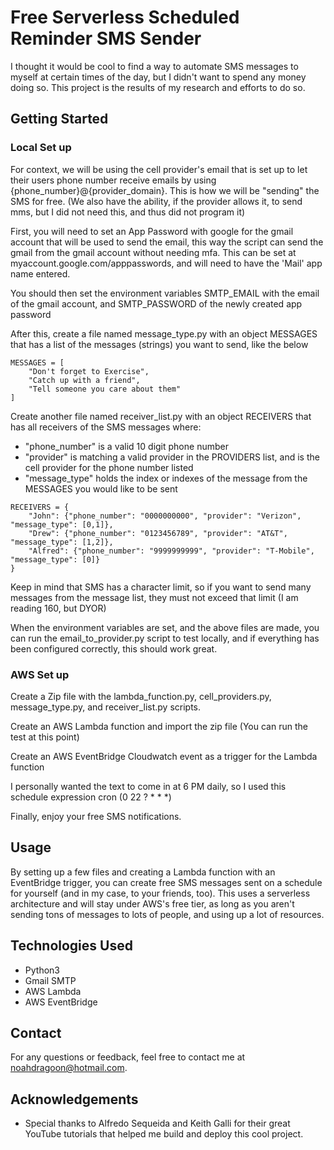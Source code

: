 # Free Serverless Scheduled Reminder SMS Sender

I thought it would be cool to find a way to automate SMS messages to myself at certain times of the day, but I didn't want to spend any money doing so. 
This project is the results of my research and efforts to do so.

## Getting Started

### Local Set up

For context, we will be using the cell provider's email that is set up to let their users phone number receive emails by using {phone_number}@{provider_domain}. 
This is how we will be "sending" the SMS for free. (We also have the ability, if the provider allows it, to send mms, but I did not need this, and thus did not program it)

First, you will need to set an App Password with google for the gmail account that will be used to send the email, this way the script can send the gmail from the gmail account without needing mfa. This can be set at myaccount.google.com/apppasswords, and will need to have the 'Mail' app name entered.

You should then set the environment variables SMTP_EMAIL with the email of the gmail account, and SMTP_PASSWORD of the newly created app password

After this, create a file named message_type.py with an object MESSAGES that has a list of the messages (strings) you want to send, like the below
```
MESSAGES = [
    "Don't forget to Exercise",
    "Catch up with a friend",
    "Tell someone you care about them"
]
```
Create another file named receiver_list.py with an object RECEIVERS that has all receivers of the SMS messages where:
- "phone_number" is a valid 10 digit phone number
- "provider" is matching a valid provider in the PROVIDERS list, and is the cell provider for the phone number listed
- "message_type" holds the index or indexes of the message from the MESSAGES you would like to be sent
```
RECEIVERS = {    
    "John": {"phone_number": "0000000000", "provider": "Verizon", "message_type": [0,1]},
    "Drew": {"phone_number": "0123456789", "provider": "AT&T", "message_type": [1,2]},
    "Alfred": {"phone_number": "9999999999", "provider": "T-Mobile", "message_type": [0]}
}
```
Keep in mind that SMS has a character limit, so if you want to send many messages from the message list, they must not exceed that limit (I am reading 160, but DYOR)

When the environment variables are set, and the above files are made, you can run the email_to_provider.py script to test locally, and if everything has been configured correctly, this should work great.

### AWS Set up

Create a Zip file with the lambda_function.py, cell_providers.py, message_type.py, and receiver_list.py scripts.

Create an AWS Lambda function and import the zip file (You can run the test at this point)

Create an AWS EventBridge Cloudwatch event as a trigger for the Lambda function

I personally wanted the text to come in at 6 PM daily, so I used this schedule expression cron (0 22 ? * * *)

Finally, enjoy your free SMS notifications.

## Usage

By setting up a few files and creating a Lambda function with an EventBridge trigger, you can create free SMS messages sent on a schedule for yourself (and in my case, to your friends, too). This uses a serverless architecture and will stay under AWS's free tier, as long as you aren't sending tons of messages to lots of people, and using up a lot of resources.

## Technologies Used

- Python3
- Gmail SMTP
- AWS Lambda
- AWS EventBridge

## Contact

For any questions or feedback, feel free to contact me at noahdragoon@hotmail.com.

## Acknowledgements

- Special thanks to Alfredo Sequeida and Keith Galli for their great YouTube tutorials that helped me build and deploy this cool project.